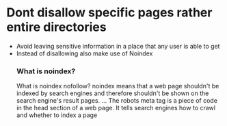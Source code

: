 <h1>Dont disallow specific pages rather entire directories</h1>
<ul>
<li>Avoid leaving sensitive information in a place that any user is able to get </li>
<li>Instead of disallowing also make use of Noindex </li>


<h3>What is noindex?</h3>

<p>
What is noindex nofollow? noindex means that a web page shouldn't be indexed by search engines and therefore shouldn't be shown on the search engine's result pages. ... The robots meta tag is a piece of code in the head section of a web page. It tells search engines how to crawl and whether to index a page
</p>


</ul>
